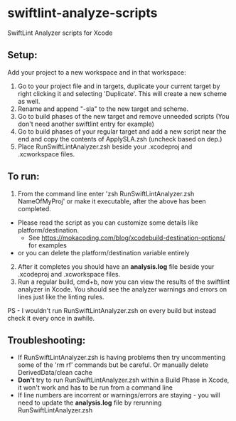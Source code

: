 # swiftlint-analyze-scripts

SwiftLint Analyzer scripts for Xcode


## Setup:

Add your project to a new workspace and in that workspace:
1. Go to your project file and in targets, duplicate your current target by right clicking it and selecting 'Duplicate'. This will create a new scheme as well.
2. Rename and append "-sla" to the new target and scheme.
3. Go to build phases of the new target and remove unneeded scripts (You don't need another swiftlint entry for example)
4. Go to build phases of your regular target and add a new script near the end and copy the contents of ApplySLA.zsh (uncheck based on dep.)
5. Place RunSwiftLintAnalyzer.zsh beside your .xcodeproj and .xcworkspace files.

## To run:
1. From the command line enter 'zsh RunSwiftLintAnalyzer.zsh NameOfMyProj' or make it executable, after the above has been completed.
 - Please read the script as you can customize some details like platform/destination. 
   - See https://mokacoding.com/blog/xcodebuild-destination-options/ for examples
 - or you can delete the platform/destination variable entirely
2. After it completes you should have an **analysis.log** file beside your .xcodeproj and .xcworkspace files.
3. Run a regular build, cmd+b, now you can view the results of the swiftlint analyzer in Xcode. You should see the analyzer warnings and errors on lines just like the linting rules.


PS - I wouldn't run RunSwiftLintAnalyzer.zsh on every build but instead check it every once in awhile.


## Troubleshooting:
- If RunSwiftLintAnalyzer.zsh is having problems then try uncommenting some of the 'rm rf' commands but be careful. Or manually delete DerivedData/clean cache
- **Don't** try to run RunSwiftLintAnalyzer.zsh within a Build Phase in Xcode, it won't work and has to be run from a command line
- If line numbers are incorrent or warnings/errors are staying - you will need to update the **analysis.log** file by rerunning RunSwiftLintAnalyzer.zsh
